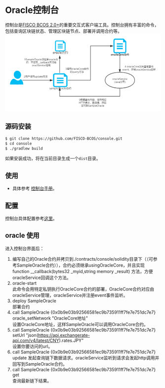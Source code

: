 
# Oracle控制台

控制台是[FISCO BCOS 2.0+](https://fisco-bcos-documentation.readthedocs.io/zh_CN/latest/)的重要交互式客户端工具。控制台拥有丰富的命令，包括查询区块链状态、管理区块链节点、部署并调用合约等。
![oracle流程图](./oracle.png)


## 源码安装
```
$ git clone https://github.com/FISCO-BCOS/console.git
$ cd console
$ ./gradlew build
```
如果安装成功，将在当前目录生成一个`dist`目录。

## 使用
- 具体参考 [控制台手册](https://fisco-bcos-documentation.readthedocs.io/zh_CN/latest/docs/manual/console.html)。


## 配置
控制台具体配置参考[这里](https://fisco-bcos-documentation.readthedocs.io/zh_CN/latest/docs/manual/console.html#id11)。

## oracle 使用 
  进入控制台界面后：
 1. 编写自己的Oracle合约并拷贝到./contracts/console/solidity目录下（（可参考SampleOracle合约）），合约必须继承usingOracleCore，并且实现 
  function __callback(bytes32 _myid,string memory _result) 方法，方便oracleService回调这个方法。
 2. oracle-start  
  此命令会用特定私钥执行OracleCore合约的部署，OracleCore合约对应由oracleService管理，oracleService并注册event事件监听。
 3. deploy SampleOracle  
   部署合约
 4. call SampleOracle {0x0b9e03b92566581ec9b735911ff7fe7e751dc7e7}  oracle_setNetwork "OracleCore地址"   
  设置OracleCore地址，这样SampleOracle可以调用OracleCore合约。
 5. call SampleOracle {0x0b9e03b92566581ec9b735911ff7fe7e751dc7e7}  setUrl "json(https://api.exchangerate-api.com/v4/latest/CNY).rates.JPY"    
   设置你要访问的url。
 6. call SampleOracle {0x0b9e03b92566581ec9b735911ff7fe7e751dc7e7}  update
   发起查询链下数据请求。oracleService监听到请求会发起http调用并回写到SampleOracle合约。
 7. call SampleOracle {0x0b9e03b92566581ec9b735911ff7fe7e751dc7e7}  get  
    查询最新链下结果。
    


